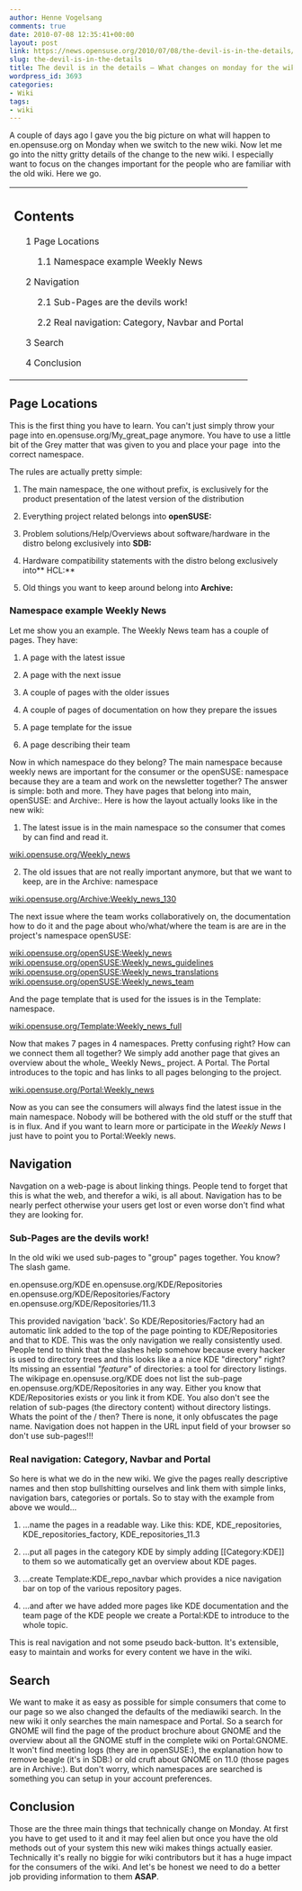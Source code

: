 ```yaml
---
author: Henne Vogelsang
comments: true
date: 2010-07-08 12:35:41+00:00
layout: post
link: https://news.opensuse.org/2010/07/08/the-devil-is-in-the-details/
slug: the-devil-is-in-the-details
title: The devil is in the details – What changes on monday for the wiki oldtimers?
wordpress_id: 3693
categories:
- Wiki
tags:
- wiki
---
```


A couple of days ago I gave you the big picture on what will happen to en.opensuse.org on Monday when we switch to the new wiki. Now let me go into the nitty gritty details of the change to the new wiki. I especially want to focus on the changes important for the people who are familiar with the old wiki. Here we go.

<!-- more -->
<table summary="Contents" id="toc" class="toc" >
<tbody >
<tr >

<td >





## Contents








	
  * 1 Page Locations

	
    * 1.1 Namespace example Weekly News




	
  * 2 Navigation

	
    * 2.1 Sub-Pages are the devils work!

	
    * 2.2 Real navigation: Category, Navbar and Portal




	
  * 3 Search

	
  * 4 Conclusion



</td>
</tr>
</tbody>
</table>


## Page Locations


This is the first thing you have to learn. You can't just simply throw your page into en.opensuse.org/My_great_page anymore. You have to use a little bit of the Grey matter that was given to you and place your page  into the correct namespace.

The rules are actually pretty simple:



	
  1. The main namespace, the one without prefix, is exclusively for the product presentation of the latest version of the distribution

	
  2. Everything project related belongs into **openSUSE:**

	
  3. Problem solutions/Help/Overviews about software/hardware in the distro belong exclusively into **SDB:**

	
  4. Hardware compatibility statements with the distro belong exclusively into** HCL:**

	
  5. Old things you want to keep around belong into **Archive:**




### Namespace example Weekly News


Let me show you an example. The Weekly News team has a couple of pages. They have:



	
  1. A page with the latest issue

	
  2. A page with the next issue

	
  3. A couple of pages with the older issues

	
  4. A couple of pages of documentation on how they prepare the issues

	
  5. A page template for the issue

	
  6. A page describing their team


Now in which namespace do they belong? The main namespace because weekly news are important for the consumer or the openSUSE: namespace because they are a team and work on the newsletter together? The answer is simple: both and more. They have pages that belong into main, openSUSE: and Archive:. Here is how the layout actually looks like in the new wiki:

1. The latest issue is in the main namespace so the consumer that comes by can find and read it.

[wiki.opensuse.org/Weekly_news](//wiki.opensuse.org/Weekly_news)

2. The old issues that are not really important anymore, but that we want to keep, are in the Archive: namespace

[wiki.opensuse.org/Archive:Weekly_news_130](//wiki.opensuse.org/Archive:Weekly_news_130)

The next issue where the team works collaboratively on, the documentation how to do it and the page about who/what/where the team is are are in the project's namespace openSUSE:

[wiki.opensuse.org/openSUSE:Weekly_news](//wiki.opensuse.org/openSUSE:Weekly_news)
[ wiki.opensuse.org/openSUSE:Weekly_news_guidelines](//wiki.opensuse.org/openSUSE:Weekly_news_guidelines)
[ wiki.opensuse.org/openSUSE:Weekly_news_translations](//wiki.opensuse.org/openSUSE:Weekly_news_translations)
[ wiki.opensuse.org/openSUSE:Weekly_news_team](//wiki.opensuse.org/openSUSE:Weekly_news_team)

And the page template that is used for the issues is in the Template: namespace.

[wiki.opensuse.org/Template:Weekly_news_full](//wiki.opensuse.org/Template:Weekly_news)

Now that makes 7 pages in 4 namespaces. Pretty confusing right? How can we connect them all together? We simply add another page that gives an overview about the whole_ Weekly News_ project. A Portal. The Portal introduces to the topic and has links to all pages belonging to the project.

[wiki.opensuse.org/Portal:Weekly_news](//wiki.opensuse.org/Portal:Weekly_news)

Now as you can see the consumers will always find the latest issue in the main namespace. Nobody will be bothered with the old stuff or the stuff that is in flux. And if you want to learn more or participate in the _Weekly News_ I just have to point you to Portal:Weekly news.


## Navigation


Navgation on a web-page is about linking things. People tend to forget that this is what the web, and therefor a wiki, is all about. Navigation has to be nearly perfect otherwise your users get lost or even worse don't find what they are looking for.


### Sub-Pages are the devils work!


In the old wiki we used sub-pages to "group" pages together. You know? The slash game.

en.opensuse.org/KDE
en.opensuse.org/KDE/Repositories
en.opensuse.org/KDE/Repositories/Factory
en.opensuse.org/KDE/Repositories/11.3

This provided navigation 'back'. So KDE/Repositories/Factory had an automatic link added to the top of the page pointing to KDE/Repositories and that to KDE. This was the only navigation we really consistently used. People tend to think that the slashes help somehow because every hacker is used to directory trees and this looks like a a nice KDE "directory" right? Its missing an essential _"feature"_ of directories: a tool for directory listings. The wikipage en.opensuse.org/KDE does not list the sub-page en.opensuse.org/KDE/Repositories in any way. Either you know that KDE/Repositories exists or you link it from KDE. You also don't see the relation of sub-pages (the directory content) without directory listings. Whats the point of the / then? There is none, it only obfuscates the page name. Navigation does not happen in the URL input field of your browser so don't use sub-pages!!!


### Real navigation: Category, Navbar and Portal


So here is what we do in the new wiki. We give the pages really descriptive names and then stop bullshitting ourselves and link them with simple links, navigation bars, categories or portals. So to stay with the example from above we would...



	
  1. ...name the pages in a readable way. Like this: KDE, KDE_repositories, KDE_repositories_factory, KDE_repositories_11.3

	
  2. ...put all pages in the category KDE by simply adding [[Category:KDE]] to them so we automatically get an overview about KDE pages.

	
  3. ...create Template:KDE_repo_navbar which provides a nice navigation bar on top of the various repository pages.

	
  4. ...and after we have added more pages like KDE documentation and the team page of the KDE people we create a Portal:KDE to introduce to the whole topic.


This is real navigation and not some pseudo back-button. It's extensible, easy to maintain and works for every content we have in the wiki.


## Search


We want to make it as easy as possible for simple consumers that come to our page so we also changed the defaults of the mediawiki search. In the new wiki it only searches the main namespace and Portal. So a search for GNOME will find the page of the product brochure about GNOME and the overview about all the GNOME stuff in the complete wiki on Portal:GNOME. It won't find meeting logs (they are in openSUSE:), the explanation how to remove beagle (it's in SDB:) or old cruft about GNOME on 11.0 (those pages are in Archive:). But don't worry, which namespaces are searched is something you can setup in your account preferences.


## Conclusion


Those are the three main things that technically change on Monday. At first you have to get used to it and it may feel alien but once you have the old methods out of your system this new wiki makes things actually easier. Technically it's really no biggie for wiki contributors but it has a huge impact for the consumers of the wiki. And let's be honest we need to do a better job providing information to them **ASAP**.
